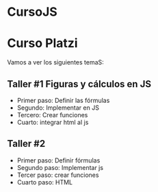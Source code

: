 # CursoJS
# Curso Platzi

Vamos a ver los siguientes temaS:
## Taller #1 Figuras y cálculos en JS


- Primer paso: Definir las fórmulas
- Segundo: Implementar en JS
- Tercero: Crear funciones 
- Cuarto: integrar html al js


## Taller #2

- Primer paso: Definir fórmulas
- Segundo paso: Implementar js
- Tercer paso: crear funciones
- Cuarto paso: HTML